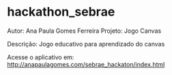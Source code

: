 hackathon_sebrae
================
Autor: Ana Paula Gomes Ferreira
Projeto: Jogo Canvas

Descrição: Jogo educativo para aprendizado do canvas

Acesse o aplicativo em: http://anapaulagomes.com/sebrae_hackaton/index.html
